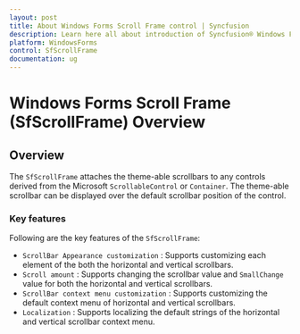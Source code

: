 ```yaml
---
layout: post
title: About Windows Forms Scroll Frame control | Syncfusion
description: Learn here all about introduction of Syncfusion® Windows Forms Scroll Frame (SfScrollFrame) control, its elements and more details.
platform: WindowsForms
control: SfScrollFrame
documentation: ug
---
```


# Windows Forms Scroll Frame (SfScrollFrame) Overview

## Overview

The `SfScrollFrame` attaches the theme-able scrollbars to any controls derived from the Microsoft `ScrollableControl` or `Container`. The theme-able scrollbar can be displayed over the default scrollbar position of the control. 

### Key features 

Following are the key features of the `SfScrollFrame`:

* `ScrollBar Appearance customization` : Supports customizing each element of the both the horizontal and vertical scrollbars.
* `Scroll amount` : Supports changing the scrollbar value and `SmallChange` value for both the horizontal and vertical scrollbars.
* `ScrollBar context menu customization` : Supports customizing the default context menu of horizontal and vertical scrollbars.
* `Localization` : Supports localizing the default strings of the horizontal and vertical scrollbar context menu.